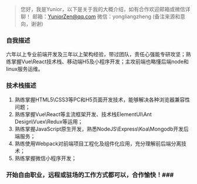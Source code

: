 > 您好，我是Yunior，以下是关于我的大概介绍，如有合作欢迎邮箱或微信详聊！
邮箱：YuniorZen@qq.com
微信：yongliangzheng (备注来源和意向，谢谢)

### 自我描述
六年以上专业前端开发及三年以上架构经验，带过团队，责任心强能专研攻坚；熟练掌握Vue\React技术栈、移动端H5及小程序开发；主攻前端也略懂后端node和linux服务运维。

### 技术栈描述
1. 熟练掌握HTML5\CSS3等PC和H5页面开发技术，能够解决各种浏览器兼容性问题；
2. 熟练掌握Vue\React等主流框架开发、技术栈ElementUI\Ant Design\Vuex\Redux等运用；
3. 熟练掌握JavaScript原生开发，熟悉NodeJS\Express\Koa\Mongodb开发后端服务；
4. 熟练使用Webpack对前端项目工程化及组件化应用，充分理解前后端分离技术；
5. 熟练掌握微信小程序开发；

### 开始自由职业，远程或驻场的工作方式都可以，合作愉快！###
